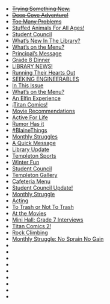 - ~~[Trying Something New.](https://medium.com/tssm/trying-something-new-bcaa02437dfc)~~
- ~~[Deep Cove Adventure!](https://medium.com/tssm/deep-cove-adventure-1d656573ad83)~~
- ~~[Toe Many Problems](https://medium.com/tssm/toe-many-problems-67c9a26875c9&&&3)~~
- [Stuffed Animals For All Ages!](https://medium.com/tssm/stuffed-animals-are-for-all-ages-1deb84da9063&&&2)
- [Student Council](https://medium.com/tssm/student-council-1c7509a45fff&&&1)
- [What’s New In The Library?](https://medium.com/tssm/whats-new-in-the-library-17e7a5e6d216)
- [What’s on the Menu?](https://medium.com/tssm/whats-on-the-menu-efc6bf0ba4e0)
- [Principal’s Message](https://medium.com/tssm/principals-message-6ed57d139356)
- [Grade 8 Dinner](https://medium.com/tssm/grade-8-dinner-aa28f5358eca)
- [LIBRARY NEWS!](https://medium.com/tssm/library-news-4570fba18934)
- [Running Their Hearts Out](https://medium.com/tssm/running-their-hearts-out-ee3472b27aa6)
- [SEEKING ENGINEERABLES](https://medium.com/tssm/seeking-engineerables-beea527801ff)
- [In This Issue](https://medium.com/tssm/in-this-issue-b6c2b618a262)
- [What’s on the Menu?](https://medium.com/tssm/whats-on-the-menu-a5a435c4dcb3&&&2)
- [An Elfin Experience](https://medium.com/tssm/an-elfin-experience-a91bf748a1d5&&&1)
- [¡Titan Comics!](https://medium.com/tssm/titan-comics-4342a9a56691)
- [Movie Recommendations](https://medium.com/tssm/movie-recommendations-9f962e868f6e)
- [Active For Life](https://medium.com/tssm/active-for-life-fc49eef25bfe)
- [Rumor Has it](https://medium.com/tssm/rumor-has-it-f4efeffd532f)
- [#BlaineThings](https://medium.com/tssm/blainethings-7639351aacbc)
- [Monthly Struggles](https://medium.com/tssm/monthly-struggles-800c293cce7d)
- [A Quick Message](https://medium.com/tssm/a-quick-message-874577d14b8)
- [Library Update](https://medium.com/tssm/library-update-1a3c70b1c674)
- [Templeton Sports](https://medium.com/tssm/templeton-sports-3d00708fa022)
- [Winter Fun](https://medium.com/tssm/winter-fun-a548ec788573&&&1)
- [Student Council](https://medium.com/tssm/student-council-c9af73810ae1)
- [Templeton Gallery](https://medium.com/tssm/templeton-gallery-e1656a29a6b1)
- [Cafeteria Menu](https://medium.com/tssm/cafeteria-menu-1e0302bba4f8)
- [Student Council Update!](https://medium.com/tssm/student-council-update-d1593b428bb0)
- [Monthly Struggle](https://medium.com/tssm/monthly-struggle-e8841cfe6768)
- [Acting](https://medium.com/tssm/acting-d5ba63a6c7ea)
- [To Trash or Not To Trash](https://medium.com/tssm/waste-disposal-a8fcf5edadf1)
- [At the Movies](https://medium.com/tssm/at-the-movies-b59b0a13f233)
- [Mini Hall: Grade 7 Interviews](https://medium.com/tssm/mini-hall-grade-7-interviews-492cceb9f282)
- [Titan Comics 2!](https://medium.com/tssm/titan-comics-2-e4e6ae74135d)
- [Rock Climbing](https://medium.com/tssm/rock-climbing-dccea12943f3)
- [Monthly Struggle: No Sprain No Gain](https://medium.com/@templetonmagazine/26e0920a75fe)
- []()
- []()
- []()
- []()
- []()
- []()
- []()
- []()
- []()
